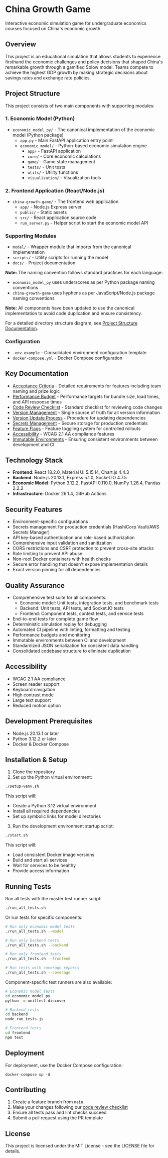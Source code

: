 # China Growth Game

Interactive economic simulation game for undergraduate economics courses focused on China's economic growth.

## Overview

This project is an educational simulation that allows students to experience firsthand the economic challenges and policy decisions that shaped China's remarkable growth through a gamified Solow model. Teams compete to achieve the highest GDP growth by making strategic decisions about savings rates and exchange rate policies.

## Project Structure

This project consists of two main components with supporting modules:

### 1. Economic Model (Python)

- `economic_model_py/` - The canonical implementation of the economic model (Python package)
  - `app.py` - Main FastAPI application entry point
  - `economic_model/` - Python-based economic simulation engine
    - `app/` - FastAPI application
    - `core/` - Core economic calculations
    - `game/` - Game state management
    - `tests/` - Unit tests
    - `utils/` - Utility functions
    - `visualization/` - Visualization tools

### 2. Frontend Application (React/Node.js)

- `china-growth-game/` - The frontend web application
  - `app/` - Node.js Express server
  - `public/` - Static assets
  - `src/` - React application source code
  - `run_server.py` - Helper script to start the economic model API

### Supporting Modules

- `model/` - Wrapper module that imports from the canonical implementation
- `scripts/` - Utility scripts for running the model
- `docs/` - Project documentation

**Note:** The naming convention follows standard practices for each language:
- `economic_model_py` uses underscores as per Python package naming conventions
- `china-growth-game` uses hyphens as per JavaScript/Node.js package naming conventions

**Note:** All components have been updated to use the canonical implementation to avoid code duplication and ensure consistency.

For a detailed directory structure diagram, see [Project Structure Documentation](docs/project-structure.md).

### Configuration

- `.env.example` - Consolidated environment configuration template
- `docker-compose.yml` - Docker Compose configuration

## Key Documentation

- [Acceptance Criteria](docs/acceptance-criteria.md) - Detailed requirements for features including team naming and prize logic
- [Performance Budget](docs/performance-budget.md) - Performance targets for bundle size, load times, and API response times
- [Code Review Checklist](docs/code-review-checklist.md) - Standard checklist for reviewing code changes
- [Version Management](docs/version-management.md) - Single source of truth for all version information
- [Version Update Process](docs/version-update-process.md) - Procedure for updating dependencies
- [Secrets Management](app/config/secrets.js) - Secure storage for production credentials
- [Feature Flags](app/config/featureFlags.js) - Feature toggling system for controlled rollouts
- [Accessibility](src/components/common/AccessibilityProvider.jsx) - WCAG 2.1 AA compliance features
- [Immutable Environments](docs/immutable-environments.md) - Ensuring consistent environments between development and CI

## Technology Stack

- **Frontend**: React 18.2.0, Material UI 5.15.14, Chart.js 4.4.3
- **Backend**: Node.js 20.13.1, Express 5.1.0, Socket.IO 4.7.5
- **Economic Model**: Python 3.12.2, FastAPI 0.110.0, NumPy 1.26.4, Pandas 2.2.2
- **Infrastructure**: Docker 26.1.4, GitHub Actions

## Security Features

- Environment-specific configurations
- Secrets management for production credentials (HashiCorp Vault/AWS Secrets Manager)
- API key-based authentication and role-based authorization
- Comprehensive input validation and sanitization
- CORS restrictions and CSRF protection to prevent cross-site attacks
- Rate limiting to prevent API abuse
- Non-root Docker containers with health checks
- Secure error handling that doesn't expose implementation details
- Exact version pinning for all dependencies

## Quality Assurance

- Comprehensive test suite for all components:
  - Economic model: Unit tests, integration tests, and benchmark tests
  - Backend: Unit tests, API tests, and Socket.IO tests
  - Frontend: Component tests, context tests, and service tests
- End-to-end tests for complete game flow
- Deterministic simulation replay for debugging
- Automated CI pipeline with linting, formatting and testing
- Performance budgets and monitoring
- Immutable environments between CI and development
- Standardized JSON serialization for consistent data handling
- Consolidated codebase structure to eliminate duplication

## Accessibility

- WCAG 2.1 AA compliance
- Screen reader support
- Keyboard navigation
- High contrast mode
- Large text support
- Reduced motion option

## Development Prerequisites

- Node.js 20.13.1 or later
- Python 3.12.2 or later
- Docker & Docker Compose

## Installation & Setup

1. Clone the repository
2. Set up the Python virtual environment:

```bash
./setup-venv.sh
```

This script will:
- Create a Python 3.12 virtual environment
- Install all required dependencies
- Set up symbolic links for model directories

3. Run the development environment startup script:

```bash
./start.sh
```

This script will:
- Load consistent Docker image versions
- Build and start all services
- Wait for services to be healthy
- Provide access information

## Running Tests

Run all tests with the master test runner script:

```bash
./run_all_tests.sh
```

Or run tests for specific components:

```bash
# Run only economic model tests
./run_all_tests.sh --model

# Run only backend tests
./run_all_tests.sh --backend

# Run only frontend tests
./run_all_tests.sh --frontend

# Run tests with coverage reports
./run_all_tests.sh --coverage
```

Component-specific test runners are also available:

```bash
# Economic model tests
cd economic_model_py
python -m unittest discover

# Backend tests
cd backend
node run_tests.js

# Frontend tests
cd frontend
npm test
```

## Deployment

For deployment, use the Docker Compose configuration:

```
docker-compose up -d
```

## Contributing

1. Create a feature branch from `main`
2. Make your changes following our [code review checklist](docs/code-review-checklist.md)
3. Ensure all tests pass and lint checks succeed
4. Submit a pull request using the PR template

## License

This project is licensed under the MIT License - see the LICENSE file for details.
